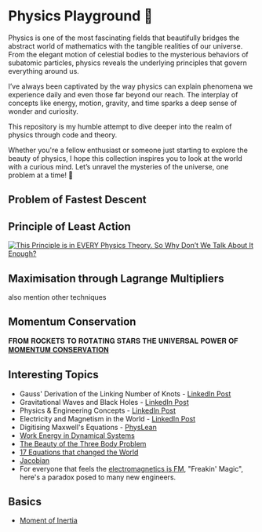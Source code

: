 # Physics Playground 🌌

Physics is one of the most fascinating fields that beautifully bridges the abstract world of mathematics with the tangible realities of our universe. From the elegant motion of celestial bodies to the mysterious behaviors of subatomic particles, physics reveals the underlying principles that govern everything around us.

I’ve always been captivated by the way physics can explain phenomena we experience daily and even those far beyond our reach. The interplay of concepts like energy, motion, gravity, and time sparks a deep sense of wonder and curiosity.

This repository is my humble attempt to dive deeper into the realm of physics through code and theory. 
<!-- 
Here, you’ll find:
Solutions to iconic physics problems like the Brachistochrone problem, projectile motion, and more.
Conceptual explorations and simulations that illustrate fundamental principles.
A blend of math, programming, and visualizations that make these ideas come alive.
-->
Whether you're a fellow enthusiast or someone just starting to explore the beauty of physics, I hope this collection inspires you to look at the world with a curious mind. Let’s unravel the mysteries of the universe, one problem at a time! 🌠

##  Problem of Fastest Descent 


##  Principle of Least Action
[![This Principle is in EVERY Physics Theory. So Why Don’t We Talk About It Enough?](https://img.youtube.com/vi/B1nRfaLThF4/0.jpg)](https://www.youtube.com/watch?v=B1nRfaLThF4)


## Maximisation through Lagrange Multipliers
also mention other techniques

## Momentum Conservation
𝐅𝐑𝐎𝐌 𝐑𝐎𝐂𝐊𝐄𝐓𝐒 𝐓𝐎 𝐑𝐎𝐓𝐀𝐓𝐈𝐍𝐆 𝐒𝐓𝐀𝐑𝐒 𝐓𝐇𝐄 𝐔𝐍𝐈𝐕𝐄𝐑𝐒𝐀𝐋 𝐏𝐎𝐖𝐄𝐑 𝐎𝐅 [𝐌𝐎𝐌𝐄𝐍𝐓𝐔𝐌 𝐂𝐎𝐍𝐒𝐄𝐑𝐕𝐀𝐓𝐈𝐎𝐍](https://www.linkedin.com/posts/girish-kumar-ramaiah-85507257_%F0%9D%90%85%F0%9D%90%91%F0%9D%90%8E%F0%9D%90%8C-%F0%9D%90%91%F0%9D%90%8E%F0%9D%90%82%F0%9D%90%8A%F0%9D%90%84%F0%9D%90%93%F0%9D%90%92-%F0%9D%90%93%F0%9D%90%8E-%F0%9D%90%91%F0%9D%90%8E%F0%9D%90%93%F0%9D%90%80%F0%9D%90%93%F0%9D%90%88-activity-7329014741413060608-CxvH/?utm_source=share&utm_medium=member_android&rcm=ACoAAD-ruCgBJnujmeLzmj1X4DpLLTuxktERedQ)

## Interesting Topics

- Gauss' Derivation of the Linking Number of Knots - [LinkedIn Post](https://www.linkedin.com/posts/kiryl-piasotski-6a77a4290_exploring-gauss-derivation-of-the-linking-activity-7281058832099807232-Esir/?utm_source=share&utm_medium=member_android)
- Gravitational Waves and Black Holes - [LinkedIn Post](https://www.linkedin.com/posts/patricio-r-99167a203_gravitational-waves-may-prove-black-holes-activity-7294199656484331520-LtDL/?utm_source=share&utm_medium=member_android)
- Physics & Engineering Concepts - [LinkedIn Post](https://www.linkedin.com/posts/ghulam-rasool-30386b125_physics-engineering-mechanicalengineering-activity-7296623236417499137-lf6A/?utm_source=share&utm_medium=member_android&rcm=ACoAAD-ruCgBJnujmeLzmj1X4DpLLTuxktERedQ)
- Electricity and Magnetism in the World - [LinkedIn Post](https://www.linkedin.com/posts/vikas-choudhary-stemonef_imagine-a-world-where-electricity-and-magnetism-activity-7301675984649351168-tRo9?utm_source=share&utm_medium=member_android&rcm=ACoAAD-ruCgBJnujmeLzmj1X4DpLLTuxktERedQ)
- Digitising Maxwell's Equations - [PhysLean](https://www.linkedin.com/posts/joseph-tooby-smith-029a2b285_maxwells-equations-have-long-been-the-cornerstone-activity-7308482924394217474-nIrZ/?utm_source=share&utm_medium=member_android&rcm=ACoAAD-ruCgBJnujmeLzmj1X4DpLLTuxktERedQ)
- [Work Energy in Dynamical Systems](https://www.linkedin.com/posts/lonny-thompson_work-energy-principles-to-solve-dynamic-motion-activity-7311702917307072513-HPPT/?utm_source=share&utm_medium=member_android&rcm=ACoAAD-ruCgBJnujmeLzmj1X4DpLLTuxktERedQ)
- [The Beauty of the Three Body Problem](https://www.linkedin.com/posts/philipp-kozin_threebodyproblem-poincare-chaostheory-activity-7315803457909657601-UoMy/?utm_source=share&utm_medium=member_android&rcm=ACoAAD-ruCgBJnujmeLzmj1X4DpLLTuxktERedQ)
- [17 Equations that changed the World](https://www.linkedin.com/posts/activity-7314496527014490112-s1XP/?utm_source=share&utm_medium=member_android&rcm=ACoAAD-ruCgBJnujmeLzmj1X4DpLLTuxktERedQ)
- [Jacobian](https://www.linkedin.com/posts/damjangnjidic_fea-cfd-meshquality-activity-7330536526407266304-VeqW?utm_source=share&utm_medium=member_android&rcm=ACoAAD-ruCgBJnujmeLzmj1X4DpLLTuxktERedQ)
- For everyone that feels the [electromagnetics is FM](https://www.linkedin.com/posts/dan-adkins-2268322a2_microwave-112-electromagnetics-114-activity-7332052166611775489-jwzD/?utm_source=share&utm_medium=member_android&rcm=ACoAAD-ruCgBJnujmeLzmj1X4DpLLTuxktERedQ), "Freakin' Magic", here's a paradox posed to many new engineers.
 
## Basics
- [Moment of Inertia](https://www.linkedin.com/posts/suraj-sarkar-2000sps1236_moment-of-inertia-handwrittennotes-activity-7333333709745528835-SGgy/?utm_source=share&utm_medium=member_android&rcm=ACoAAD-ruCgBJnujmeLzmj1X4DpLLTuxktERedQ)

